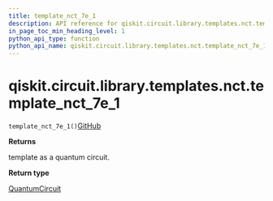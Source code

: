 ```yaml
---
title: template_nct_7e_1
description: API reference for qiskit.circuit.library.templates.nct.template_nct_7e_1
in_page_toc_min_heading_level: 1
python_api_type: function
python_api_name: qiskit.circuit.library.templates.nct.template_nct_7e_1
---
```


# qiskit.circuit.library.templates.nct.template\_nct\_7e\_1

<span id="qiskit.circuit.library.templates.nct.template_nct_7e_1" />

`template_nct_7e_1()`[GitHub](https://github.com/qiskit/qiskit/tree/stable/0.20/qiskit/circuit/library/templates/nct/template_nct_7e_1.py "view source code")

**Returns**

template as a quantum circuit.

**Return type**

[QuantumCircuit](qiskit.circuit.QuantumCircuit "qiskit.circuit.QuantumCircuit")

